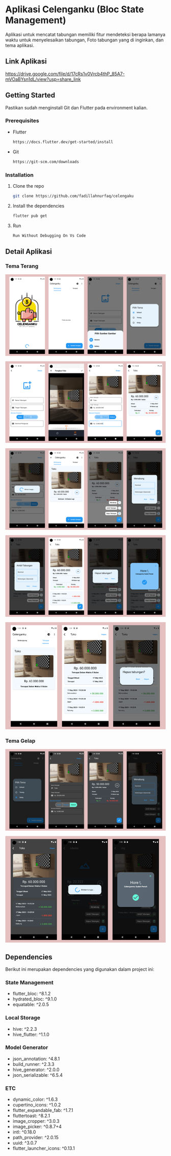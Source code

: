 # Aplikasi Celenganku (Bloc State Management) 
Aplikasi untuk mencatat tabungan memiliki fitur mendeteksi berapa lamanya waktu untuk menyelesaikan tabungan, Foto tabungan yang di inginkan, dan tema aplikasi.


## Link Aplikasi
https://drive.google.com/file/d/17cRs1v0Vrcb4thP_85A7-mVOaBYsn1dL/view?usp=share_link

## Getting Started

Pastikan sudah menginstall Git dan Flutter pada environment kalian.

### Prerequisites

- Flutter
  ```sh
  https://docs.flutter.dev/get-started/install
  ```
- Git
  ```sh
  https://git-scm.com/downloads
  ```
  
### Installation

1. Clone the repo
   ```sh
   git clone https://github.com/fadillahnurfaq/celengaku
   ```
2. Install the dependencies
   ```sh
   flutter pub get
   ```
3. Run
   ```sh
   Run Without Debugging On Vs Code
   ```

## Detail Aplikasi

### Tema Terang
![light 1](ss/light1.png)

![light 2](ss/light2.png)

![light 3](ss/light3.png)

![light 4](ss/light4.png)

![light 3](ss/light5.png)

### Tema Gelap
![dark 1](ss/dark1.png)

![dark 2](ss/dark2.png)



## Dependencies
Berikut ini merupakan dependencies yang digunakan dalam project ini:

### State Management
- flutter_bloc: ^8.1.2
- hydrated_bloc: ^9.1.0
- equatable: ^2.0.5

### Local Storage
- hive: ^2.2.3
- hive_flutter: ^1.1.0

### Model Generator
- json_annotation: ^4.8.1
- build_runner: ^2.3.3
- hive_generator: ^2.0.0
- json_serializable: ^6.5.4

### ETC
- dynamic_color: ^1.6.3
- cupertino_icons: ^1.0.2
- flutter_expandable_fab: ^1.7.1
- fluttertoast: ^8.2.1
- image_cropper: ^3.0.3
- image_picker: ^0.8.7+4
- intl: ^0.18.0
- path_provider: ^2.0.15
- uuid: ^3.0.7
- flutter_launcher_icons: ^0.13.1
